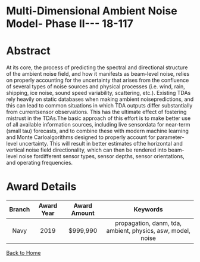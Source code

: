 
Multi-Dimensional Ambient Noise Model- Phase II--- 18-117
=========================================================

# Abstract


At its core, the process of predicting the spectral and directional structure of the ambient noise field, and how it manifests as beam-level noise, relies on properly accounting for the uncertainty that arises from the confluence of several types of noise sources and physical processes (i.e. wind, rain, shipping, ice noise, sound speed variability, scattering, etc.). Existing TDAs rely heavily on static databases when making ambient noisepredictions, and this can lead to common situations in which TDA outputs differ substantially from currentsensor observations. This has the ultimate effect of fostering mistrust in the TDAs.The basic approach of this effort is to make better use of all available information sources, including live sensordata for near-term (small tau) forecasts, and to combine these with modern machine learning and Monte Carloalgorithms designed to properly account for parameter-level uncertainty. This will result in better estimates ofthe horizontal and vertical noise field directionality, which can then be rendered into beam-level noise fordifferent sensor types, sensor depths, sensor orientations, and operating frequencies.  

# Award Details

|Branch|Award Year|Award Amount|Keywords|
| :---: | :---: | :---: | :---: |
|Navy|2019|$999,990|propagation, danm, tda, ambient, physics, asw, model, noise|
  
  


[Back to Home](https://github.com/chrischow/dod_sbir_awards/Reports/JH/#1982)